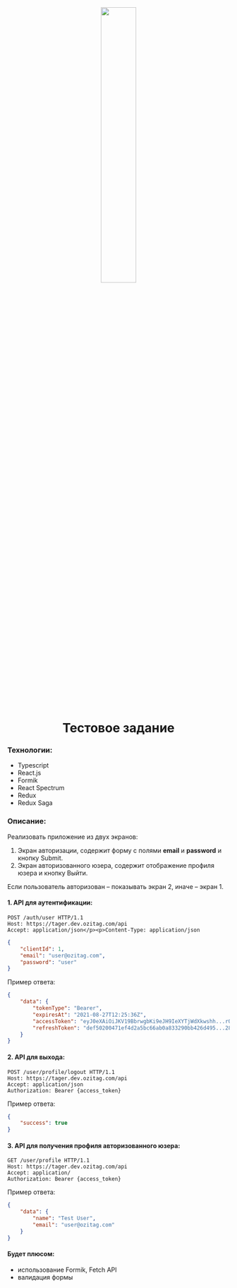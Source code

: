 <div align="center">
  <img width="40%" src="https://hhcdn.ru/employer-logo/3266865.png" />
</div>

<br/>

<h1 align="center">Тестовое задание</h1>

<h3>Технологии:</h3>

<ul>
  <li>Typescript</li>
  <li>React.js</li>
  <li>Formik</li>
  <li>React Spectrum</li>
  <li>Redux</li>
  <li>Redux Saga</li>
</ul>

<h3>Описание:</h3>

<p>Реализовать приложение из двух экранов:</p>

<ol>
  <li>Экран авторизации, содержит форму с полями <strong>email</strong> и <strong>password</strong> и кнопку Submit.</li>
  <li>Экран авторизованного юзера, содержит отображение профиля юзера и кнопку Выйти.</li>
</ol>

<p>Если пользователь авторизован – показывать экран 2, иначе – экран 1.</p>

<h4>1. API для аутентификации:</h4>

    POST /auth/user HTTP/1.1
    Host: https://tager.dev.ozitag.com/api
    Accept: application/json</p><p>Content-Type: application/json

```json
{
    "clientId": 1,
    "email": "user@ozitag.com",
    "password": "user"
}
```

<p>Пример ответа:</p>

```json
{
    "data": {
        "tokenType": "Bearer",
        "expiresAt": "2021-08-27T12:25:36Z",
        "accessToken": "eyJ0eXAiOiJKV19BbrwgbKi9eJH9IeXYTjWdXkwshh...rQgA",
        "refreshToken": "def50200471ef4d2a5bc66ab0a833290bb426d495...280fb"
    }
}
```

<h4>2. API для выхода:</h4>

    POST /user/profile/logout HTTP/1.1
    Host: https://tager.dev.ozitag.com/api
    Accept: application/json
    Authorization: Bearer {access_token}

<p>Пример ответа:</p>

```json
{
    "success": true
}
```

<h4>3. API для получения профиля авторизованного юзера:</h4>

    GET /user/profile HTTP/1.1
    Host: https://tager.dev.ozitag.com/api
    Accept: application/
    Authorization: Bearer {access_token}

<p>Пример ответа:</p>

```json
{
    "data": {
        "name": "Test User",
        "email": "user@ozitag.com"
    }
}
```

<h4>Будет плюсом:</h4>

<ul>
    <li>использование Formik, Fetch API</li>
    <li>валидация формы</li>
</ul>

